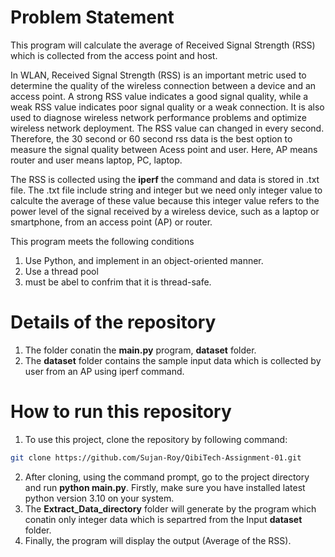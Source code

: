 # Problem Statement

This program will calculate the average of Received Signal Strength (RSS) which is collected from the access point and host.

In WLAN, Received Signal Strength (RSS) is an important metric used to determine the quality of the wireless connection 
between a device and an access point. A strong RSS value indicates a good signal quality, while a weak RSS value indicates 
poor signal quality or a weak connection. It is also used to diagnose wireless network performance problems and optimize wireless 
network deployment. The RSS value can changed in every second. Therefore, the 30 second or 60 second rss data is the best option
to measure the signal quality between Acess point and user. Here, AP means router and user means laptop, PC, laptop.

The RSS is collected using the **iperf** the command and data is stored in .txt file. The .txt file include string and integer but
we need only integer value to calculte the average of these value because this integer value refers to the power level of the 
signal received by a wireless device, such as a laptop or smartphone, from an access point (AP) or router.

This program  meets  the following conditions
1. Use Python, and implement in an object-oriented manner.
2. Use a thread pool
3. must be abel to confrim that it is thread-safe.


# Details of the repository

1. The folder conatin the **main.py** program, **dataset** folder.
2. The **dataset** folder contains the sample input data which is collected by user from an AP using iperf command.


# How to run this repository

1. To use this project, clone the repository by following command: 
```sh
git clone https://github.com/Sujan-Roy/QibiTech-Assignment-01.git
```
2. After cloning, using the command prompt, go to the project directory and run **python main.py**.
Firstly, make sure you have installed latest python version 3.10 on your system.
3. The **Extract_Data_directory** folder will generate by the program which conatin only integer 
    data which is separtred from the Input **dataset** folder.
4. Finally, the program will display the output (Average of the RSS).